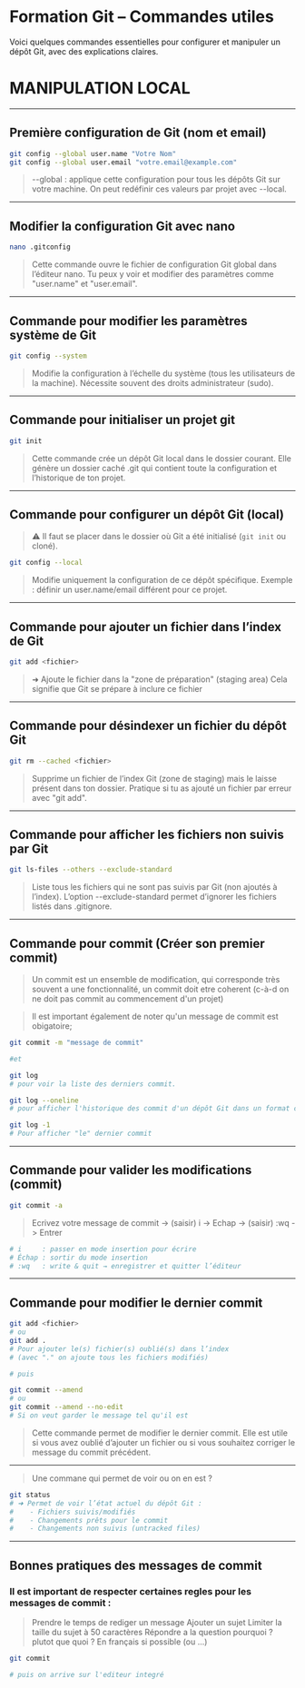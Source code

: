 # **Formation Git – Commandes utiles**

Voici quelques commandes essentielles pour configurer et manipuler un dépôt Git, avec des explications claires.

# MANIPULATION LOCAL

---

## Première configuration de Git (nom et email)

```bash
git config --global user.name "Votre Nom"
git config --global user.email "votre.email@example.com"
```

> --global : applique cette configuration pour tous les dépôts Git sur votre machine.
> On peut redéfinir ces valeurs par projet avec --local.

---

## Modifier la configuration Git avec nano

```bash
nano .gitconfig
```

> Cette commande ouvre le fichier de configuration Git global dans l’éditeur nano.
> Tu peux y voir et modifier des paramètres comme "user.name" et "user.email".

---

## Commande pour modifier les paramètres système de Git

```bash
git config --system
```

> Modifie la configuration à l’échelle du système (tous les utilisateurs de la machine).
> Nécessite souvent des droits administrateur (sudo).

---

## Commande pour initialiser un projet git

```bash
git init
```

> Cette commande crée un dépôt Git local dans le dossier courant.
> Elle génère un dossier caché .git qui contient toute la configuration et l’historique de ton projet.

---

## Commande pour configurer un dépôt Git (local)

> ⚠️ Il faut se placer dans le dossier où Git a été initialisé (`git init` ou cloné).

```bash
git config --local
```

> Modifie uniquement la configuration de ce dépôt spécifique.
> Exemple : définir un user.name/email différent pour ce projet.

---

## Commande pour ajouter un fichier dans l’index de Git

```bash
git add <fichier>
```

> ➜ Ajoute le fichier dans la "zone de préparation" (staging area)
> Cela signifie que Git se prépare à inclure ce fichier

---

## Commande pour désindexer un fichier du dépôt Git

```bash
git rm --cached <fichier>
```

> Supprime un fichier de l’index Git (zone de staging) mais le laisse présent dans ton dossier.
> Pratique si tu as ajouté un fichier par erreur avec "git add".

---

## Commande pour afficher les fichiers non suivis par Git

```bash
git ls-files --others --exclude-standard
```

> Liste tous les fichiers qui ne sont pas suivis par Git (non ajoutés à l’index).
> L’option --exclude-standard permet d’ignorer les fichiers listés dans .gitignore.

---

## Commande pour commit (Créer son premier commit)

> Un commit est un ensemble de modification, qui corresponde très souvent a une fonctionnalité, un commit doit etre coherent (c-à-d on ne doit pas commit au commencement d'un projet)

> Il est important également de noter qu'un message de commit est obigatoire;

```bash
git commit -m "message de commit"

#et

git log
# pour voir la liste des derniers commit.

git log --oneline
# pour afficher l'historique des commit d'un dépôt Git dans un format concis, monoligne.

git log -1
# Pour afficher "le" dernier commit
```

---

## Commande pour valider les modifications (commit)

```bash
git commit -a
```

> Ecrivez votre message de commit -> (saisir) i -> Echap -> (saisir) :wq -> Entrer

```bash
# i     : passer en mode insertion pour écrire
# Échap : sortir du mode insertion
# :wq   : write & quit → enregistrer et quitter l’éditeur
```

---

## Commande pour modifier le dernier commit

```bash
git add <fichier>
# ou
git add .
# Pour ajouter le(s) fichier(s) oublié(s) dans l’index
# (avec "." on ajoute tous les fichiers modifiés)

# puis

git commit --amend
# ou
git commit --amend --no-edit
# Si on veut garder le message tel qu'il est
```

> Cette commande permet de modifier le dernier commit. Elle est utile si vous avez oublié d’ajouter un fichier ou si vous souhaitez corriger le message du commit précédent.

---

> Une commane qui permet de voir ou on en est ?

```bash
git status
# ➜ Permet de voir l’état actuel du dépôt Git :
#    - Fichiers suivis/modifiés
#    - Changements prêts pour le commit
#    - Changements non suivis (untracked files)
```

---

## Bonnes pratiques des messages de commit

### Il est important de respecter certaines regles pour les messages de commit :

> Prendre le temps de rediger un message
> Ajouter un sujet
> Limiter la taille du sujet à 50 caractères
> Répondre a la question pourquoi ? plutot que quoi ?
> En français si possible (ou ...)

```bash
git commit

# puis on arrive sur l'editeur integré


```
